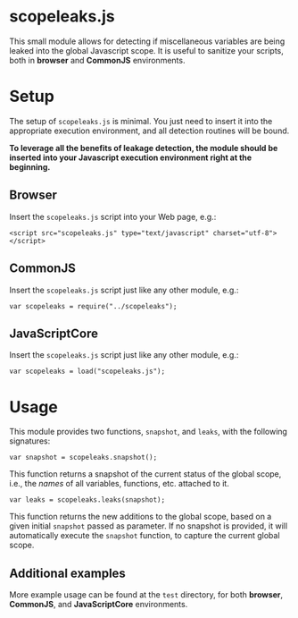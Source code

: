 # scopeleaks.js

This small module allows for detecting if miscellaneous variables are being leaked into the global Javascript scope. It is useful to sanitize your scripts, both in __browser__ and __CommonJS__ environments.

# Setup

The setup of `scopeleaks.js` is minimal. You just need to insert it into the appropriate execution environment, and all detection routines will be bound.

__To leverage all the benefits of leakage detection, the module should be inserted into your Javascript execution environment right at the beginning.__

## Browser

Insert the `scopeleaks.js` script into your Web page, e.g.:

	<script src="scopeleaks.js" type="text/javascript" charset="utf-8"></script>

## CommonJS

Insert the `scopeleaks.js` script just like any other module, e.g.:

	var scopeleaks = require("../scopeleaks");

## JavaScriptCore

Insert the `scopeleaks.js` script just like any other module, e.g.:

	var scopeleaks = load("scopeleaks.js");

# Usage

This module provides two functions, `snapshot`, and `leaks`, with the following signatures:

	var snapshot = scopeleaks.snapshot();

This function returns a snapshot of the current status of the global scope, i.e., the _names_ of all variables, functions, etc. attached to it.

	var leaks = scopeleaks.leaks(snapshot);

This function returns the new additions to the global scope, based on a given initial `snapshot` passed as parameter. If no snapshot is provided, it will automatically execute the `snapshot` function, to capture the current global scope.

## Additional examples

More example usage can be found at the `test` directory, for both __browser__, __CommonJS__, and __JavaScriptCore__ environments.
